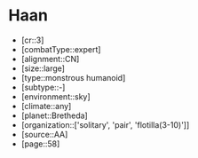 
# Haan

- [cr::3]
- [combatType::expert]
- [alignment::CN]
- [size::large]
- [type::monstrous humanoid]
- [subtype::-]
- [environment::sky]
- [climate::any]
- [planet::Bretheda]
- [organization::['solitary', 'pair', 'flotilla(3-10)']]
- [source::AA]
- [page::58]
